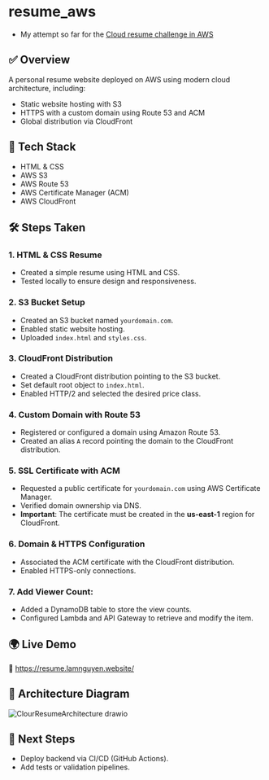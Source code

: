 ﻿# resume_aws

- My attempt so far for the [Cloud resume challenge in AWS](https://cloudresumechallenge.dev/docs/the-challenge/aws/)

## ✅ Overview

A personal resume website deployed on AWS using modern cloud architecture, including:

- Static website hosting with S3
- HTTPS with a custom domain using Route 53 and ACM
- Global distribution via CloudFront

## 🔧 Tech Stack

- HTML & CSS
- AWS S3
- AWS Route 53
- AWS Certificate Manager (ACM)
- AWS CloudFront

## 🛠️ Steps Taken

### 1. HTML & CSS Resume
- Created a simple resume using HTML and CSS.
- Tested locally to ensure design and responsiveness.

### 2. S3 Bucket Setup
- Created an S3 bucket named `yourdomain.com`.
- Enabled static website hosting.
- Uploaded `index.html` and `styles.css`.

### 3. CloudFront Distribution
- Created a CloudFront distribution pointing to the S3 bucket.
- Set default root object to `index.html`.
- Enabled HTTP/2 and selected the desired price class.

### 4. Custom Domain with Route 53
- Registered or configured a domain using Amazon Route 53.
- Created an alias `A` record pointing the domain to the CloudFront distribution.

### 5. SSL Certificate with ACM
- Requested a public certificate for `yourdomain.com` using AWS Certificate Manager.
- Verified domain ownership via DNS.
- **Important**: The certificate must be created in the **us-east-1** region for CloudFront.

### 6. Domain & HTTPS Configuration
- Associated the ACM certificate with the CloudFront distribution.
- Enabled HTTPS-only connections.

### 7. Add Viewer Count:
- Added a DynamoDB table to store the view counts.
- Configured Lambda and API Gateway to retrieve and modify the item.

## 🌍 Live Demo

🔗 https://resume.lamnguyen.website/
## 📸 Architecture Diagram

![ClourResumeArchitecture drawio](https://github.com/user-attachments/assets/bd448d0b-e5a5-4c5b-88de-047bee258d34)

## 🚀 Next Steps

- Deploy backend via CI/CD (GitHub Actions).
- Add tests or validation pipelines.
